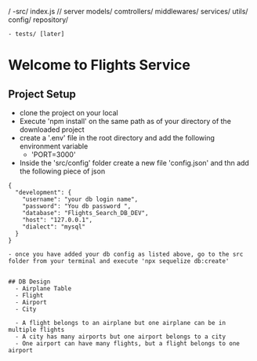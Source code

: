 /
    -src/
        index.js // server
        models/
        comtrollers/
        middlewares/
        services/
        utils/
        config/
        repository/
        
    - tests/ [later]

# Welcome to Flights Service

## Project Setup
- clone the project on your local
- Execute 'npm install' on the same path as of your directory of the downloaded project
- create a '.env' file in the root directory and add the following environment variable
    - 'PORT=3000'
- Inside the 'src/config' folder create a new file 'config.json' and thn add the following piece of json

```
{
  "development": {
    "username": "your db login name",
    "password": "You db password ",
    "database": "Flights_Search_DB_DEV",
    "host": "127.0.0.1",
    "dialect": "mysql"
  }
}

- once you have added your db config as listed above, go to the src folder from your terminal and execute 'npx sequelize db:create'


## DB Design
  - Airplane Table
  - Flight
  - Airport
  - City

  - A flight belongs to an airplane but one airplane can be in multiple flights
  - A city has many airports but one airport belongs to a city
  - One airport can have many flights, but a flight belongs to one airport